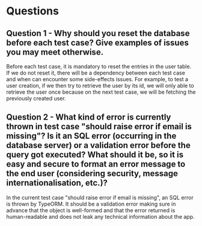 # Questions

## Question 1 - Why should you reset the database before each test case? Give examples of issues you may meet otherwise.
Before each test case, it is mandatory to reset the entries in the user table. If we do not reset it, there will be a dependency between each test case and when can encounter some side-effects issues. For example, to test a user creation, if we then try to retrieve the user by its id, we will only able to retrieve the user once because on the next test case, we will be fetching the previously created user.

## Question 2 - What kind of error is currently thrown in test case "should raise error if email is missing"? Is it an SQL error (occurring in the database server) or a validation error before the query got executed? What should it be, so it is easy and secure to format an error message to the end user (considering security, message internationalisation, etc.)?
In the current test case "should raise error if email is missing", an SQL error is thrown by TypeORM. It should be a validation error making sure in advance that the object is well-formed and that the error returned is human-readable and does not leak any technical information about the app.